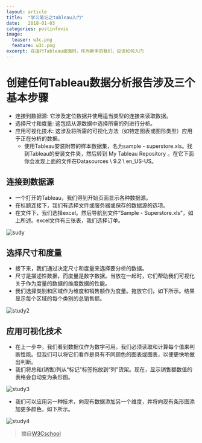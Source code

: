 ```yaml
---
layout: article
title:  "学习笔记之tableau入门"
date:   2018-01-03
categories: postinfovis
image:
  teaser: w3c.png
  feature: w3c.png
excerpt: 在运行Tableau桌面时，作为新手的我们，应该如何入门
---
```


# 创建任何Tableau数据分析报告涉及三个基本步骤
- 连接到数据源: 它涉及定位数据并使用适当类型的连接来读取数据。
- 选择尺寸和度量: 这包括从源数据中选择所需的列进行分析。
- 应用可视化技术: 这涉及将所需的可视化方法（如特定图表或图形类型）应用于正在分析的数据。
  - 使用Tableau安装附带的样本数据集，名为sample - superstore.xls。找到Tableau的安装文件夹，然后转到 My Tableau Repository 。在它下面你会发现上面的文件在Datasources \\ 9.2 \\ en_US-US。

## 连接到数据源
- 一个打开的Tableau，我们得到开始页面显示各种数据源。
- 在标题连接下，我们有选择文件或服务器或保存的数据源的选项。
- 在文件下，我们选择excel。然后导航到文件“Sample - Superstore.xls"，如上所述。excel文件有三张表，我们选择订单。

![sudy](https://luo00789.github.io/images/tableauwork1.jpg)

## 选择尺寸和度量
- 接下来，我们通过决定尺寸和度量来选择要分析的数据。 
- 尺寸是描述性数据，而度量是数字数据。当放在一起时，它们帮助我们可视化关于作为度量的数据的维度数据的性能。
- 我们选择类别和区域作为维度和销售额作为度量。拖放它们，如下所示。结果显示每个区域的每个类别的总销售额。

![study2](https://luo00789.github.io/images/tableauwork2.jpg)

## 应用可视化技术
- 在上一步中，我们看到数据仅作为数字可用。我们必须读取和计算每个值来判断性能。但我们可以将它们看作是具有不同颜色的图表或图表，以便更快地做出判断。
- 我们将总和(销售)列从“标记"标签拖放到“列"货架。现在，显示销售额数值的表格会自动变为条形图。

![study3](https://luo00789.github.io/images/tableauwork3.jpg)

- 我们可以应用另一种技术，向现有数据添加另一个维度，并将向现有条形图添加更多颜色，如下所示。

![study4](https://luo00789.github.io/images/tableauwork4.jpg)




> 摘自[W3Cschool](https://www.w3cschool.cn/tableau/tableau_get_started.html)
